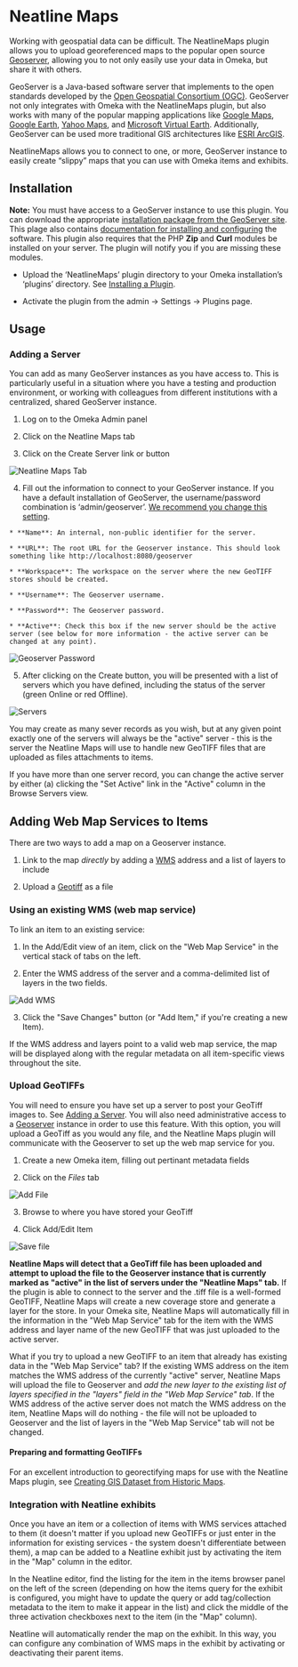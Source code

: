 # Neatline Maps

Working with geospatial data can be difficult. The NeatlineMaps plugin allows you to upload georeferenced maps to the popular open source [Geoserver][geoserver], allowing you to not only easily use your data in Omeka, but share it with others.


GeoServer is a Java-based software server that implements to the open standards developed by the [Open Geospatial Consortium (OGC)][ogc]. 
GeoServer not only integrates with Omeka with the NeatlineMaps plugin, but also works with many of the popular mapping applications like 
[Google Maps][gmaps], [Google Earth][gearth], [Yahoo Maps][ymaps], and [Microsoft Virtual Earth][msve]. Additionally, GeoServer can be used more traditional GIS architectures like [ESRI ArcGIS][arcgis].

NeatlineMaps allows you to connect to one, or more, GeoServer instance to easily create “slippy” maps that you can use with Omeka items and exhibits.

## Installation

**Note:** You must have access to a GeoServer instance to use this plugin. You can download the appropriate [installation package from the GeoServer site][geodownload]. This plage also contains [documentation for installing and configuring][geodocs] the software. This plugin also requires that the PHP 
**Zip** and **Curl** modules be installed on your server. The plugin
will notify you if you are missing these modules.

  * Upload the ‘NeatlineMaps’ plugin directory to your Omeka installation’s ‘plugins’ directory. See [Installing a Plugin][plugininstall].

  * Activate the plugin from the admin → Settings → Plugins page.

## Usage

### Adding a Server
You can add as many GeoServer instances as you have access to. This is particularly useful in a situation where you have a testing and production environment, or working with colleagues from different institutions with a centralized, shared GeoServer instance.

  1. Log on to the Omeka Admin panel

  2. Click on the Neatline Maps tab

  3. Click on the Create Server link or button

![Neatline Maps Tab](http://23.21.98.97/wp-content/uploads/2012/06/maps-tab.png)

  4. Fill out the information to connect to your GeoServer instance. If you have a default installation of GeoServer, the username/password combination is ‘admin/geoserver’. [We recommend you change this setting][geopassword].

    * **Name**: An internal, non-public identifier for the server.

    * **URL**: The root URL for the Geoserver instance. This should look something like http://localhost:8080/geoserver

    * **Workspace**: The workspace on the server where the new GeoTIFF stores should be created.

    * **Username**: The Geoserver username.

    * **Password**: The Geoserver password.

    * **Active**: Check this box if the new server should be the active server (see below for more information - the active server can be changed at any point).

![Geoserver Password](http://23.21.98.97/wp-content/uploads/2012/06/add-server.png)

  5. After clicking on the Create button, you will be presented with a list of servers which you have defined, including the status of the server (green Online or red Offline).

![Servers](http://23.21.98.97/wp-content/uploads/2012/06/add-server.png)

You may create as many sever records as you wish, but at any given point exactly one of the servers will always be the "active" server - this is the server the Neatline Maps will use to handle new GeoTIFF files that are uploaded as files attachments to items.

If you have more than one server record, you can change the active server by either (a) clicking the "Set Active" link in the "Active" column in the Browse Servers view.


## Adding Web Map Services to Items 

There are two ways to add a map on a Geoserver instance. 

1. Link to the map _directly_ by adding a [WMS][wms] address and a list of layers to include

2. Upload a [Geotiff][geotiff] as a file

### Using an existing WMS (web map service)

To link an item to an existing service:

  1. In the Add/Edit view of an item, click on the "Web Map Service" in the vertical stack of tabs on the left.

  2. Enter the WMS address of the server and a comma-delimited list of layers in the two fields.

![Add WMS](http://23.21.98.97/wp-content/uploads/2012/06/wms-item.png)

  3. Click the "Save Changes" button (or "Add Item," if you're creating a new Item).

If the WMS address and layers point to a valid web map service, the map will be displayed along with the regular metadata on all item-specific views throughout the site.

### Upload GeoTIFFs

You will need to ensure you have set up a server to post your GeoTiff images to. See [Adding a Server](#adding-a-server).  You will also need administrative access to a [Geoserver][geoserver] instance in order to use this feature. With this option, you will upload a GeoTiff as you would any file, and the Neatline Maps plugin will
communicate with the Geoserver to set up the web map service for you.

1. Create a new Omeka item, filling out pertinant metadata fields

2. Click on the *Files* tab 

![Add File](http://23.21.98.97/wp-content/uploads/2012/06/add-file.png)

3. Browse to where you have stored your GeoTiff

4. Click Add/Edit Item

![Save file](http://23.21.98.97/wp-content/uploads/2012/06/file-save.png)

**Neatline Maps will detect that a GeoTiff file has been uploaded and attempt to upload the file to the Geoserver instance that is currently marked as "active" in the list of servers under the "Neatline Maps" tab.** If the plugin is able to connect to the server and the .tiff file is a well-formed GeoTIFF, Neatline Maps will create a new coverage store and generate a layer for the store. In your Omeka site, Neatline Maps will automatically fill in the information in the "Web Map Service" tab for the item with the WMS address and layer name of the new GeoTIFF that was just uploaded to the active server.

What if you try to upload a new GeoTIFF to an item that already has existing data in the "Web Map Service" tab? If the existing WMS address on the item matches the WMS address of the currently "active" server, Neatline Maps will upload the file to Geoserver and _add the new layer to the existing list of layers specified in the "layers" field in the "Web Map Service" tab_. If the WMS address of the active server does not match the WMS address on the item, Neatline Maps will do nothing - the file will not be uploaded to Geoserver and the list of layers in the "Web Map Service" tab will not be changed.

#### Preparing and formatting GeoTIFFs

For an excellent introduction to georectifying maps for use with the Neatline Maps plugin, see [Creating GIS Dataset from Historic Maps][georectify].


### Integration with Neatline exhibits

Once you have an item or a collection of items with WMS services attached to them (it doesn't matter if you upload new GeoTIFFs or just enter in the information for existing services - the system doesn't differentiate between them), a map can be added to a Neatline exhibit just by activating the item in the "Map" column in the editor.

In the Neatline editor, find the listing for the item in the items browser panel on the left of the screen (depending on how the items query for the exhibit is configured, you might have to update the query or add tag/collection metadata to the item to make it appear in the list) and click the middle of the three activation checkboxes next to the item (in the "Map" column).

Neatline will automatically render the map on the exhibit. In this way, you can configure any combination of WMS maps in the exhibit by activating or deactivating their parent items.


[geoserver]: http://geoserver.org
[neatline-maps-download]: http://neatline.scholarslab.org/plugins/neatline-maps
[ogc]: http://www.opengeospatial.org/
[gmaps]: http://maps.google.com/
[gearth]: http://earth.google.com/
[ymaps]: http://maps.yahoo.com/
[msve]: http://www.microsoft.com/VIRTUALEARTH
[arcgis]: http://www.esri.com/arcgis
[geodownload]: http://geoserver.org/display/GEOS/Stable
[geodocs]: http://docs.geoserver.org/stable/en/user/
[plugininstall]: http://omeka.org/codex/Installing_a_Plugin
[geopassword]: http://docs.geoserver.org/latest/en/user/gettingstarted/web-admin-quickstart/index.html#logging-in

[wms]: http://www.opengeospatial.org/standards/wms
[geotiff]: http://trac.osgeo.org/geotiff/
[georectify]: http://spatial.scholarslab.org/stepbystep/creating-gis-datasets-from-historic-maps/



